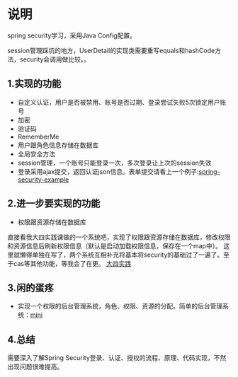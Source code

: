 #   说明

spring security学习，采用Java Config配置。

session管理踩坑的地方，UserDetail的实现类需要重写equals和hashCode方法，security会调用做比较。。

##  1.实现的功能

*   自定义认证，用户是否被禁用、账号是否过期、登录尝试失败5次锁定用户账号
*   加密
*   验证码
*   RememberMe
*   用户跟角色信息存储在数据库
*   全局安全方法
*   session管理，一个账号只能登录一次，多次登录让上次的session失效
*   登录采用ajax提交，返回认证json信息。表单提交请看上一个例子:[spring-security-example](https://github.com/xuanbo/spring-security-example)

##  2.进一步要实现的功能

*   权限跟资源存储在数据库


直接看我大四实践课做的一个系统吧，实现了权限跟资源存储在数据库，修改权限和资源信息后刷新权限信息（默认是启动加载权限信息，保存在一个map中）。
这里就懒得单独在写了，两个系统互相补充将基本将security的基础过了一遍了。至于cas等其他功能，等我会了在更。
[大四实践](https://coding.net/u/xuanbo/p/TMC/git)

##  3.闲的蛋疼

*   实现一个权限的后台管理系统，角色、权限、资源的分配。简单的后台管理系统：[mini](https://github.com/xuanbo/mini)

##  4.总结

需要深入了解Spring Security登录、认证、授权的流程、原理、代码实现，不然出现问题很难提高。